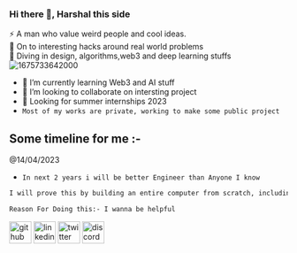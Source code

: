 ### Hi there 👋, Harshal this side



⚡️ A man who value weird people and cool ideas. <br>
🏴‍ On to interesting hacks around real world problems <br>
🧠 Diving in design, algorithms,web3 and deep learning stuffs<br>
![1675733642000](https://user-images.githubusercontent.com/92268499/217163110-06bd3af1-1d66-4777-89f8-ceb2d8ff1ce0.jpg)

- 🌱 I’m currently learning Web3 and AI stuff
- 👯 I’m looking to collaborate on intersting project
- 🏴‍ Looking for summer internships 2023
- `Most of my works are private, working to make some public project`

## Some timeline for me  :- 
@14/04/2023

- `In next 2 years i will be better Engineer than Anyone I know`

```bash
I will prove this by building an entire computer from scratch, including both the hardware and software. Currently, I have negative knowledge of hardware.

```
```bash
Reason For Doing this:- I wanna be helpful

```


[<img src='https://cdn.jsdelivr.net/npm/simple-icons@3.0.1/icons/github.svg' alt='github' height='40'>](https://github.com/harrrshall)  [<img src='https://cdn.jsdelivr.net/npm/simple-icons@3.0.1/icons/linkedin.svg' alt='linkedin' height='40'>](https://www.linkedin.com/in/harshalsinghcn/)  [<img src='https://cdn.jsdelivr.net/npm/simple-icons@3.0.1/icons/twitter.svg' alt='twitter' height='40'>](https://twitter.com/@HarshalsinghCN)  [<img src='https://cdn.jsdelivr.net/npm/simple-icons@3.0.1/icons/discord.svg' alt='discord' height='40'>](https://discord.com/channels/@Cyber_novas#8572)  
